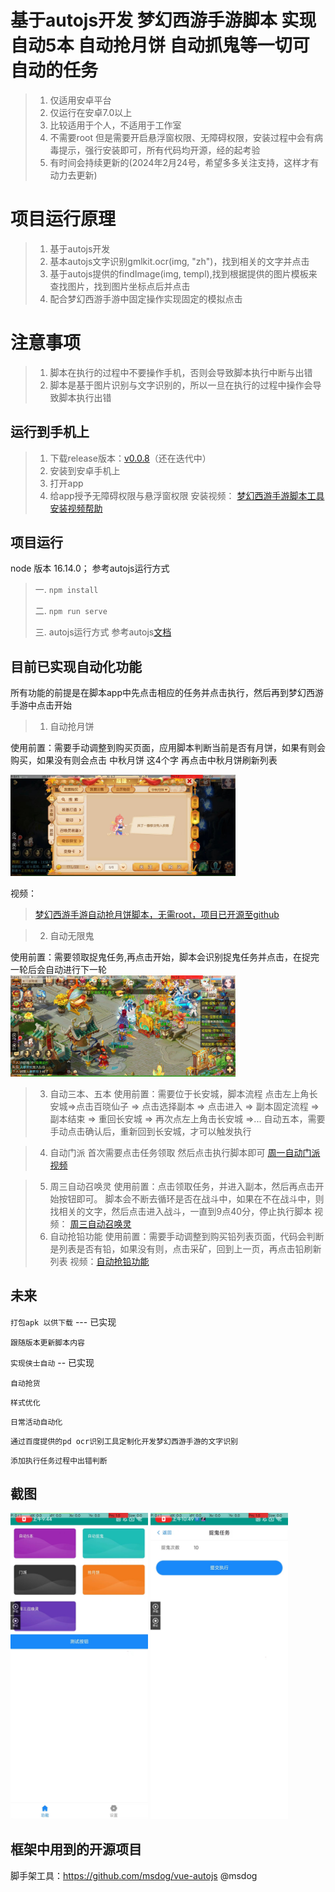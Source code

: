 # 基于autojs开发 梦幻西游手游脚本 实现自动5本 自动抢月饼 自动抓鬼等一切可自动的任务 
> 1. 仅适用安卓平台
> 2. 仅运行在安卓7.0以上
> 3. 比较适用于个人，不适用于工作室
> 4. 不需要root 但是需要开启悬浮窗权限、无障碍权限，安装过程中会有病毒提示，强行安装即可，所有代码均开源，经的起考验
> 5. 有时间会持续更新的(2024年2月24号，希望多多关注支持，这样才有动力去更新)

# 项目运行原理
> 1. 基于autojs开发
> 2. 基本autojs文字识别gmlkit.ocr(img, "zh")，找到相关的文字并点击
> 3. 基于autojs提供的findImage(img, templ),找到根据提供的图片模板来查找图片，找到图片坐标点后并点击
> 4. 配合梦幻西游手游中固定操作实现固定的模拟点击

# 注意事项
> 1. 脚本在执行的过程中不要操作手机，否则会导致脚本执行中断与出错
> 2. 脚本是基于图片识别与文字识别的，所以一旦在执行的过程中操作会导致脚本执行出错

## 运行到手机上
> 1. 下载release版本：[v0.0.8](https://github.com/kaykie/mengHuang/releases)（还在迭代中）
> 2. 安装到安卓手机上
> 3. 打开app
> 4. 给app授予无障碍权限与悬浮窗权限
安装视频：
[梦幻西游手游脚本工具安装视频帮助](https://www.bilibili.com/video/BV14u4y1a74U/?vd_source=aaeac5472d9a7973b9dd9d80c1c42b4d)

## 项目运行

node 版本 16.14.0；
参考autojs运行方式

> 一. `npm install`
>
> 二. `npm run serve`
> 
> 三. autojs运行方式 参考autojs[文档](https://github.com/kkevsekk1/AutoX)

## 目前已实现自动化功能

所有功能的前提是在脚本app中先点击相应的任务并点击执行，然后再到梦幻西游手游中点击开始

> 1. 自动抢月饼

  使用前置：需要手动调整到购买页面，应用脚本判断当前是否有月饼，如果有则会购买，如果没有则会点击 中秋月饼 这4个字 再点击中秋月饼刷新列表

<img src="images/type/qizhenyibao.jpg" width="360px">

  视频：
  > [梦幻西游手游自动抢月饼脚本，无需root，项目已开源至github](https://www.bilibili.com/video/BV1kN411t7Wd/)

> 2. 自动无限鬼
  
  使用前置：需要领取捉鬼任务,再点击开始，脚本会识别捉鬼任务并点击，在捉完一轮后会自动进行下一轮
<img src="images/type/zhuagui.jpg" width="360px">


> 3. 自动三本、五本
   使用前置：需要位于长安城，脚本流程 点击左上角长安城=>点击百晓仙子 => 点击选择副本 => 点击进入 => 副本固定流程 => 副本结束 => 重回长安城 => 再次点左上角击长安城 =>...
  自动五本，需要手动点击确认后，重新回到长安城，才可以触发执行

> 4. 自动门派
  首次需要点击任务领取
  然后点击执行脚本即可
  [周一自动门派视频](https://www.bilibili.com/video/BV19w411X7Vx/)

> 5. 周三自动召唤灵
  使用前置：点击领取任务，并进入副本，然后再点击开始按钮即可。 脚本会不断去循环是否在战斗中，如果在不在战斗中，则找相关的文字，然后点击进入战斗，一直到9点40分，停止执行脚本
  视频：
  [周三自动召唤灵](https://www.bilibili.com/video/BV1CG41117oX/)
> 6. 自动抢铅功能
  使用前置：需要手动调整到购买铅列表页面，代码会判断是列表是否有铅，如果没有则，点击采矿，回到上一页，再点击铅刷新列表
  视频：[自动抢铅功能]( https://b23.tv/I3uduzA)

## 未来
`打包apk 以供下载` --- 已实现

`跟随版本更新脚本内容`

`实现侠士自动` -- 已实现

`自动抢货`

`样式优化`

`日常活动自动化`

`通过百度提供的pd ocr识别工具定制化开发梦幻西游手游的文字识别`

`添加执行任务过程中出错判断`
## 截图

<img src="images/type/home.jpg" width="220px"> 
<img src="images/type/action.jpg" width="220px"> 


## 框架中用到的开源项目
脚手架工具：https://github.com/msdog/vue-autojs @msdog

